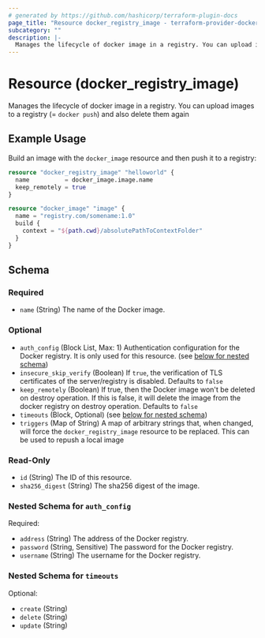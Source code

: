 ```yaml
---
# generated by https://github.com/hashicorp/terraform-plugin-docs
page_title: "Resource docker_registry_image - terraform-provider-docker"
subcategory: ""
description: |-
  Manages the lifecycle of docker image in a registry. You can upload images to a registry (= docker push) and also delete them again
---
```

<!-- Bug: Type and Name are switched -->
# Resource (docker_registry_image)

Manages the lifecycle of docker image in a registry. You can upload images to a registry (= `docker push`) and also delete them again

## Example Usage

Build an image with the `docker_image` resource and then push it to a registry:

```terraform
resource "docker_registry_image" "helloworld" {
  name          = docker_image.image.name
  keep_remotely = true
}

resource "docker_image" "image" {
  name = "registry.com/somename:1.0"
  build {
    context = "${path.cwd}/absolutePathToContextFolder"
  }
}
```

<!-- schema generated by tfplugindocs -->
## Schema

### Required

- `name` (String) The name of the Docker image.

### Optional

- `auth_config` (Block List, Max: 1) Authentication configuration for the Docker registry. It is only used for this resource. (see [below for nested schema](#nestedblock--auth_config))
- `insecure_skip_verify` (Boolean) If `true`, the verification of TLS certificates of the server/registry is disabled. Defaults to `false`
- `keep_remotely` (Boolean) If true, then the Docker image won't be deleted on destroy operation. If this is false, it will delete the image from the docker registry on destroy operation. Defaults to `false`
- `timeouts` (Block, Optional) (see [below for nested schema](#nestedblock--timeouts))
- `triggers` (Map of String) A map of arbitrary strings that, when changed, will force the `docker_registry_image` resource to be replaced. This can be used to repush a local image

### Read-Only

- `id` (String) The ID of this resource.
- `sha256_digest` (String) The sha256 digest of the image.

<a id="nestedblock--auth_config"></a>
### Nested Schema for `auth_config`

Required:

- `address` (String) The address of the Docker registry.
- `password` (String, Sensitive) The password for the Docker registry.
- `username` (String) The username for the Docker registry.


<a id="nestedblock--timeouts"></a>
### Nested Schema for `timeouts`

Optional:

- `create` (String)
- `delete` (String)
- `update` (String)